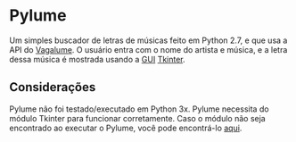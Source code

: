 # Pylume

Um simples buscador de letras de músicas feito em Python 2.7, e que usa a API do <a href="http://www.vagalume.com.br/">Vagalume</a>. O usuário entra com o nome do artista e música, e a letra dessa música é mostrada usando a <a href="https://en.wikipedia.org/wiki/Graphical_user_interface">GUI</a> <a href="https://wiki.python.org/moin/TkInter">Tkinter</a>.

## Considerações

Pylume não foi testado/executado em Python 3x. Pylume necessita do módulo Tkinter para funcionar corretamente.
Caso o módulo não seja encontrado ao executar o Pylume, você pode encontrá-lo <a href="http://www.tkdocs.com/tutorial/install.html">aqui</a>.
